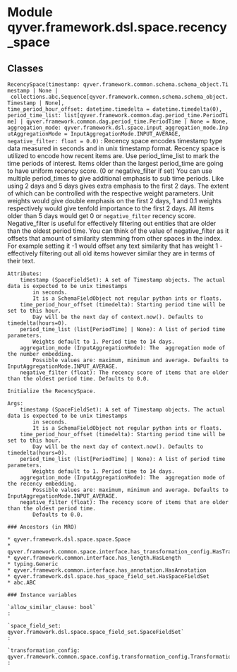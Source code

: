 Module qyver.framework.dsl.space.recency_space
====================================================

Classes
-------

`RecencySpace(timestamp: qyver.framework.common.schema.schema_object.Timestamp | None | collections.abc.Sequence[qyver.framework.common.schema.schema_object.Timestamp | None], time_period_hour_offset: datetime.timedelta = datetime.timedelta(0), period_time_list: list[qyver.framework.common.dag.period_time.PeriodTime] | qyver.framework.common.dag.period_time.PeriodTime | None = None, aggregation_mode: qyver.framework.dsl.space.input_aggregation_mode.InputAggregationMode = InputAggregationMode.INPUT_AVERAGE, negative_filter: float = 0.0)`
:   Recency space encodes timestamp type data measured in seconds and in unix timestamp format.
    Recency space is utilized to encode how recent items are. Use period_time_list
    to mark the time periods of interest.
    Items older than the largest period_time are going to have uniform recency score. (0 or negative_filter if set)
    You can use multiple period_times to give additional emphasis to sub time periods.
    Like using 2 days and 5 days gives extra emphasis to the first 2 days. The extent of which can be controlled with
    the respective weight parameters.
    Unit weights would give double emphasis on the first 2 days, 1 and 0.1 weights respectively
    would give tenfold importance to the first 2 days.
    All items older than 5 days would get 0 or `negative_filter` recency score.
    Negative_filter is useful for effectively filtering out entities that are older than the oldest period time.
    You can think of the value of negative_filter as it offsets that amount of similarity stemming from other
    spaces in the index. For example setting it -1 would offset any text similarity that has weight 1 - effectively
    filtering out all old items however similar they are in terms of their text.
    
    Attributes:
        timestamp (SpaceFieldSet): A set of Timestamp objects. The actual data is expected to be unix timestamps
            in seconds.
            It is a SchemaFieldObject not regular python ints or floats.
        time_period_hour_offset (timedelta): Starting period time will be set to this hour.
            Day will be the next day of context.now(). Defaults to timedelta(hours=0).
        period_time_list (list[PeriodTime] | None): A list of period time parameters.
            Weights default to 1. Period time to 14 days.
        aggregation_mode (InputAggregationMode): The  aggregation mode of the number embedding.
            Possible values are: maximum, minimum and average. Defaults to InputAggregationMode.INPUT_AVERAGE.
        negative_filter (float): The recency score of items that are older than the oldest period time. Defaults to 0.0.
    
    Initialize the RecencySpace.
    
    Args:
        timestamp (SpaceFieldSet): A set of Timestamp objects. The actual data is expected to be unix timestamps
            in seconds.
            It is a SchemaFieldObject not regular python ints or floats.
        time_period_hour_offset (timedelta): Starting period time will be set to this hour.
            Day will be the next day of context.now(). Defaults to timedelta(hours=0).
        period_time_list (list[PeriodTime] | None): A list of period time parameters.
            Weights default to 1. Period time to 14 days.
        aggregation_mode (InputAggregationMode): The  aggregation mode of the recency embedding.
            Possible values are: maximum, minimum and average. Defaults to InputAggregationMode.INPUT_AVERAGE.
        negative_filter (float): The recency score of items that are older than the oldest period time.
            Defaults to 0.0.

    ### Ancestors (in MRO)

    * qyver.framework.dsl.space.space.Space
    * qyver.framework.common.space.interface.has_transformation_config.HasTransformationConfig
    * qyver.framework.common.interface.has_length.HasLength
    * typing.Generic
    * qyver.framework.common.interface.has_annotation.HasAnnotation
    * qyver.framework.dsl.space.has_space_field_set.HasSpaceFieldSet
    * abc.ABC

    ### Instance variables

    `allow_similar_clause: bool`
    :

    `space_field_set: qyver.framework.dsl.space.space_field_set.SpaceFieldSet`
    :

    `transformation_config: qyver.framework.common.space.config.transformation_config.TransformationConfig[int, int]`
    :

